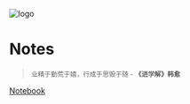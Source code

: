 ![logo](../_images/blow.jpg)

# <middle>Notes</middle>

> <small>业精于勤荒于嬉，行成于思毁于随 - **《进学解》韩愈**</small>

[Notebook](#Notes)
